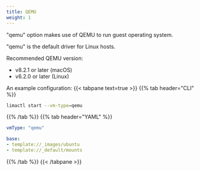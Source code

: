 ```yaml
---
title: QEMU
weight: 1
---
```


"qemu" option makes use of QEMU to run guest operating system.

"qemu" is the default driver for Linux hosts.

Recommended QEMU version:
- v8.2.1 or later (macOS)
- v6.2.0 or later (Linux)

An example configuration:
{{< tabpane text=true >}}
{{% tab header="CLI" %}}
```bash
limactl start --vm-type=qemu
```
{{% /tab %}}
{{% tab header="YAML" %}}
```yaml
vmType: "qemu"

base:
- template://_images/ubuntu
- template://_default/mounts
```
{{% /tab %}}
{{< /tabpane >}}